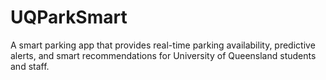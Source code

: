 # UQParkSmart
A smart parking app that provides real-time parking availability, predictive alerts, and smart recommendations for University of Queensland students and staff.
